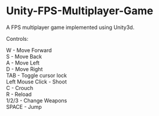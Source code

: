 # Unity-FPS-Multiplayer-Game
A FPS multiplayer game implemented using Unity3d.

Controls:

W - Move Forward <br />
S - Move Back <br />
A - Move Left <br />
D - Move Right <br />
TAB - Toggle cursor lock <br />
Left Mouse Click - Shoot <br />
C - Crouch <br />
R - Reload <br />
1/2/3 - Change Weapons <br />
SPACE - Jump <br />
